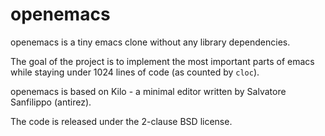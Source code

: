 openemacs
===

openemacs is a tiny emacs clone without any library dependencies.

The goal of the project is to implement the most important parts of emacs while staying under 1024 lines of code (as counted by `cloc`).

openemacs is based on Kilo - a minimal editor written by Salvatore Sanfilippo (antirez).

The code is released under the 2-clause BSD license.
